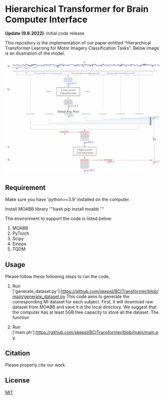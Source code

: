 # Hierarchical Transformer for Brain Computer Interface

**Update (9.8.2022)**: Initial code release

This repository is the implementation of our paper entitled "Hierarchical Transformer Learning for Motor Imagery Classification Tasks". Below image is an illustration of the model.

![Alt-Text](/images/model_with_bg.png)

## Requirement

Make sure you have 'python>=3.9' installed on the computer.

Install MOABB library
'''bash
pip install moabb
'''

The environment to support the code is listed below:
1. MOABB
2. PyTorch
3. Scipy
4. Einops
5. TQDM

## Usage
Please follow these following steps to run the code.
1. Run ['generate_dataset.py']:https://github.com/skepsl/BCITransformer/blob/main/generate_dataset.py
This code aims to generate the corresponding MI dataset for each subject. First, it will download raw dataset from MOABB and save it in the local directory. We suggest that the computer has at least 5GB free capacity to store all the dataset. The function 

2. Run ['main.ph']:https://github.com/skepsl/BCITransformer/blob/main/main.py
## Citation
Please properly cite our work. 


## License
[MIT](https://choosealicense.com/licenses/mit/)

